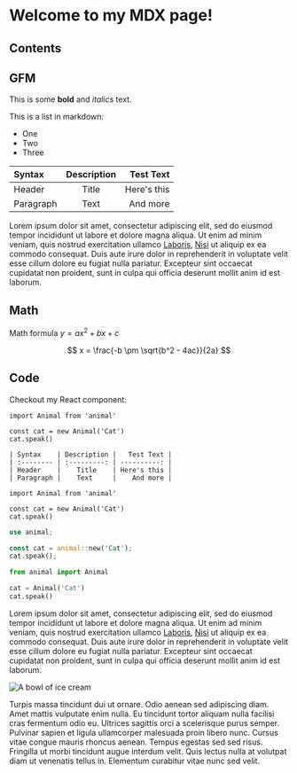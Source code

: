 # Welcome to my MDX page!

## Contents

## GFM

This is some **bold** and _italics_ text.

This is a list in markdown:

- One
- Two
- Three

| Syntax    | Description |   Test Text |
| :-------- | :---------: | ----------: |
| Header    |    Title    | Here's this |
| Paragraph |    Text     |    And more |

Lorem ipsum dolor sit amet, consectetur adipiscing elit, sed do eiusmod tempor incididunt ut labore et dolore magna aliqua. Ut enim ad minim veniam, quis nostrud exercitation ullamco [Laboris](https://www.youtube.com), [Nisi](https://www.youtube.com) ut aliquip ex ea commodo consequat. Duis aute irure dolor in reprehenderit in voluptate velit esse cillum dolore eu fugiat nulla pariatur. Excepteur sint occaecat cupidatat non proident, sunt in culpa qui officia deserunt mollit anim id est laborum.

## Math

Math formula $y = ax^2 + bx + c$

$$
x = \frac{-b \pm \sqrt{b^2 - 4ac}}{2a}
$$

## Code

Checkout my React component:

```tsx label="awesome.tsx"
import Animal from 'animal'

const cat = new Animal('Cat')
cat.speak()
```

```mdx label="table.mdx"
| Syntax    | Description |   Test Text |
| :-------- | :---------: | ----------: |
| Header    |    Title    | Here's this |
| Paragraph |    Text     |    And more |
```

```tsx label="awesome.tsx" group="animal"
import Animal from 'animal'

const cat = new Animal('Cat')
cat.speak()
```

```rs label="awesome.rs" group="animal"
use animal;

const cat = animal::new('Cat');
cat.speak();
```

```py label="awesome.py" group="animal"
from animal import Animal

cat = Animal('Cat')
cat.speak()
```

Lorem ipsum dolor sit amet, consectetur adipiscing elit, sed do eiusmod tempor incididunt ut labore et dolore magna aliqua. Ut enim ad minim veniam, quis nostrud exercitation ullamco [Laboris](https://www.youtube.com), [Nisi](https://www.youtube.com) ut aliquip ex ea commodo consequat. Duis aute irure dolor in reprehenderit in voluptate velit esse cillum dolore eu fugiat nulla pariatur. Excepteur sint occaecat cupidatat non proident, sunt in culpa qui officia deserunt mollit anim id est laborum.

![A bowl of ice cream](https://plus.unsplash.com/premium_vector-1714341161381-71f531e36b8f?q=80&w=2824&auto=format&fit=crop&ixlib=rb-4.0.3&ixid=M3wxMjA3fDB8MHxwaG90by1wYWdlfHx8fGVufDB8fHx8fA%3D%3D)

Turpis massa tincidunt dui ut ornare. Odio aenean sed adipiscing diam. Amet mattis vulputate enim nulla. Eu tincidunt tortor aliquam nulla facilisi cras fermentum odio eu. Ultrices sagittis orci a scelerisque purus semper. Pulvinar sapien et ligula ullamcorper malesuada proin libero nunc. Cursus vitae congue mauris rhoncus aenean. Tempus egestas sed sed risus. Fringilla ut morbi tincidunt augue interdum velit. Quis lectus nulla at volutpat diam ut venenatis tellus in. Elementum curabitur vitae nunc sed velit.
